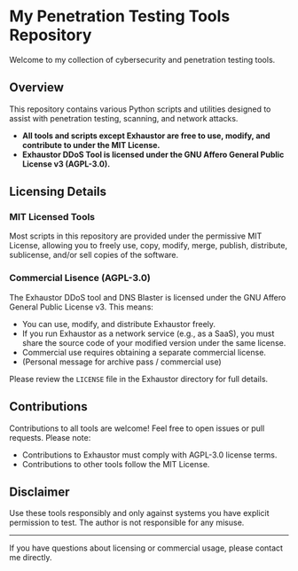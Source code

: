 # My Penetration Testing Tools Repository

Welcome to my collection of cybersecurity and penetration testing tools.

## Overview

This repository contains various Python scripts and utilities designed to assist with penetration testing, scanning, and network attacks.

- **All tools and scripts except Exhaustor are free to use, modify, and contribute to under the MIT License.**
- **Exhaustor DDoS Tool is licensed under the GNU Affero General Public License v3 (AGPL-3.0).**

## Licensing Details

### MIT Licensed Tools
Most scripts in this repository are provided under the permissive MIT License, allowing you to freely use, copy, modify, merge, publish, distribute, sublicense, and/or sell copies of the software.

### Commercial Lisence (AGPL-3.0)
The Exhaustor DDoS tool and DNS Blaster is licensed under the GNU Affero General Public License v3. This means:

- You can use, modify, and distribute Exhaustor freely.
- If you run Exhaustor as a network service (e.g., as a SaaS), you must share the source code of your modified version under the same license.
- Commercial use requires obtaining a separate commercial license.
- (Personal message for archive pass / commercial use)

Please review the `LICENSE` file in the Exhaustor directory for full details.

## Contributions

Contributions to all tools are welcome! Feel free to open issues or pull requests. Please note:

- Contributions to Exhaustor must comply with AGPL-3.0 license terms.
- Contributions to other tools follow the MIT License.

## Disclaimer

Use these tools responsibly and only against systems you have explicit permission to test. The author is not responsible for any misuse.

---

If you have questions about licensing or commercial usage, please contact me directly.
